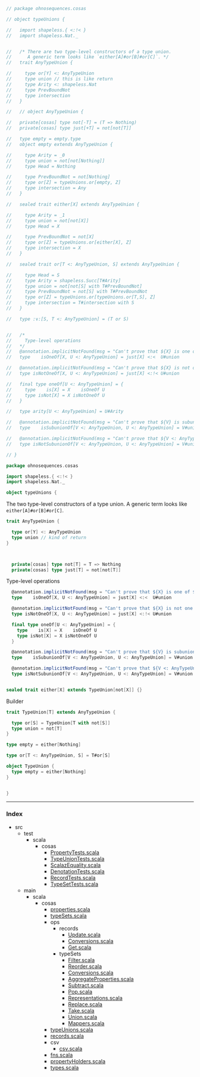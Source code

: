 
```scala
// package ohnosequences.cosas

// object typeUnions {

//   import shapeless.{ <:!< }
//   import shapeless.Nat._


//   /* There are two type-level constructors of a type union.
//      A generic term looks like `either[A]#or[B]#or[C]`. */
//   trait AnyTypeUnion {

//     type or[Y] <: AnyTypeUnion
//     type union // this is like return
//     type Arity <: shapeless.Nat
//     type PrevBoundNot
//     type intersection
//   }

//   // object AnyTypeUnion {

//   private[cosas] type not[-T] = (T => Nothing)
//   private[cosas] type just[+T] = not[not[T]]

//   type empty = empty.type
//   object empty extends AnyTypeUnion {

//     type Arity = _0
//     type union = not[not[Nothing]]
//     type Head = Nothing

//     type PrevBoundNot = not[Nothing] 
//     type or[Z] = typeUnions.or[empty, Z]
//     type intersection = Any
//   }

//   sealed trait either[X] extends AnyTypeUnion {

//     type Arity = _1
//     type union = not[not[X]]
//     type Head = X

//     type PrevBoundNot = not[X] 
//     type or[Z] = typeUnions.or[either[X], Z]
//     type intersection = X
//   }

//   sealed trait or[T <: AnyTypeUnion, S] extends AnyTypeUnion {

//     type Head = S
//     type Arity = shapeless.Succ[T#Arity]
//     type union = not[not[S] with T#PrevBoundNot]
//     type PrevBoundNot = not[S] with T#PrevBoundNot
//     type or[Z] = typeUnions.or[typeUnions.or[T,S], Z]
//     type intersection = T#intersection with S
//   }

//   type :∨:[S, T <: AnyTypeUnion] = (T or S)


//   /*
//     Type-level operations
//   */
//   @annotation.implicitNotFound(msg = "Can't prove that ${X} is one of ${U}")
//   type    isOneOf[X, U <: AnyTypeUnion] = just[X] <:<  U#union

//   @annotation.implicitNotFound(msg = "Can't prove that ${X} is not one of ${U}")
//   type isNotOneOf[X, U <: AnyTypeUnion] = just[X] <:!< U#union

//   final type oneOf[U <: AnyTypeUnion] = {
//     type    is[X] = X    isOneOf U
//     type isNot[X] = X isNotOneOf U
//   }

//   type arity[U <: AnyTypeUnion] = U#Arity

//   @annotation.implicitNotFound(msg = "Can't prove that ${V} is subunion of ${U}")
//   type    isSubunionOf[V <: AnyTypeUnion, U <: AnyTypeUnion] = V#union <:<  U#union

//   @annotation.implicitNotFound(msg = "Can't prove that ${V <: AnyTypeUnion} is not subunion of ${U}")
//   type isNotSubunionOf[V <: AnyTypeUnion, U <: AnyTypeUnion] = V#union <:!< U#union

// }

package ohnosequences.cosas

import shapeless.{ <:!< }
import shapeless.Nat._

object typeUnions {
```


  The two type-level constructors of a type union. 
  A generic term looks like `either[A]#or[B]#or[C]`.


```scala
trait AnyTypeUnion {

  type or[Y] <: AnyTypeUnion
  type union // kind of return
}



  private[cosas] type not[T] = T => Nothing
  private[cosas] type just[T] = not[not[T]]
```


Type-level operations


```scala
  @annotation.implicitNotFound(msg = "Can't prove that ${X} is one of ${U}")
  type    isOneOf[X, U <: AnyTypeUnion] = just[X] <:<  U#union

  @annotation.implicitNotFound(msg = "Can't prove that ${X} is not one of ${U}")
  type isNotOneOf[X, U <: AnyTypeUnion] = just[X] <:!< U#union

  final type oneOf[U <: AnyTypeUnion] = {
    type    is[X] = X    isOneOf U
    type isNot[X] = X isNotOneOf U
  }

  @annotation.implicitNotFound(msg = "Can't prove that ${V} is subunion of ${U}")
  type    isSubunionOf[V <: AnyTypeUnion, U <: AnyTypeUnion] = V#union <:<  U#union

  @annotation.implicitNotFound(msg = "Can't prove that ${V <: AnyTypeUnion} is not subunion of ${U}")
  type isNotSubunionOf[V <: AnyTypeUnion, U <: AnyTypeUnion] = V#union <:!< U#union


sealed trait either[X] extends TypeUnion[not[X]] {}
```

Builder

```scala
trait TypeUnion[T] extends AnyTypeUnion {

  type or[S] = TypeUnion[T with not[S]]
  type union = not[T]
}

type empty = either[Nothing]

type or[T <: AnyTypeUnion, S] = T#or[S]

object TypeUnion {
  type empty = either[Nothing]
}


}


```


------

### Index

+ src
  + test
    + scala
      + cosas
        + [PropertyTests.scala][test/scala/cosas/PropertyTests.scala]
        + [TypeUnionTests.scala][test/scala/cosas/TypeUnionTests.scala]
        + [ScalazEquality.scala][test/scala/cosas/ScalazEquality.scala]
        + [DenotationTests.scala][test/scala/cosas/DenotationTests.scala]
        + [RecordTests.scala][test/scala/cosas/RecordTests.scala]
        + [TypeSetTests.scala][test/scala/cosas/TypeSetTests.scala]
  + main
    + scala
      + cosas
        + [properties.scala][main/scala/cosas/properties.scala]
        + [typeSets.scala][main/scala/cosas/typeSets.scala]
        + ops
          + records
            + [Update.scala][main/scala/cosas/ops/records/Update.scala]
            + [Conversions.scala][main/scala/cosas/ops/records/Conversions.scala]
            + [Get.scala][main/scala/cosas/ops/records/Get.scala]
          + typeSets
            + [Filter.scala][main/scala/cosas/ops/typeSets/Filter.scala]
            + [Reorder.scala][main/scala/cosas/ops/typeSets/Reorder.scala]
            + [Conversions.scala][main/scala/cosas/ops/typeSets/Conversions.scala]
            + [AggregateProperties.scala][main/scala/cosas/ops/typeSets/AggregateProperties.scala]
            + [Subtract.scala][main/scala/cosas/ops/typeSets/Subtract.scala]
            + [Pop.scala][main/scala/cosas/ops/typeSets/Pop.scala]
            + [Representations.scala][main/scala/cosas/ops/typeSets/Representations.scala]
            + [Replace.scala][main/scala/cosas/ops/typeSets/Replace.scala]
            + [Take.scala][main/scala/cosas/ops/typeSets/Take.scala]
            + [Union.scala][main/scala/cosas/ops/typeSets/Union.scala]
            + [Mappers.scala][main/scala/cosas/ops/typeSets/Mappers.scala]
        + [typeUnions.scala][main/scala/cosas/typeUnions.scala]
        + [records.scala][main/scala/cosas/records.scala]
        + csv
          + [csv.scala][main/scala/cosas/csv/csv.scala]
        + [fns.scala][main/scala/cosas/fns.scala]
        + [propertyHolders.scala][main/scala/cosas/propertyHolders.scala]
        + [types.scala][main/scala/cosas/types.scala]

[test/scala/cosas/PropertyTests.scala]: ../../../test/scala/cosas/PropertyTests.scala.md
[test/scala/cosas/TypeUnionTests.scala]: ../../../test/scala/cosas/TypeUnionTests.scala.md
[test/scala/cosas/ScalazEquality.scala]: ../../../test/scala/cosas/ScalazEquality.scala.md
[test/scala/cosas/DenotationTests.scala]: ../../../test/scala/cosas/DenotationTests.scala.md
[test/scala/cosas/RecordTests.scala]: ../../../test/scala/cosas/RecordTests.scala.md
[test/scala/cosas/TypeSetTests.scala]: ../../../test/scala/cosas/TypeSetTests.scala.md
[main/scala/cosas/properties.scala]: properties.scala.md
[main/scala/cosas/typeSets.scala]: typeSets.scala.md
[main/scala/cosas/ops/records/Update.scala]: ops/records/Update.scala.md
[main/scala/cosas/ops/records/Conversions.scala]: ops/records/Conversions.scala.md
[main/scala/cosas/ops/records/Get.scala]: ops/records/Get.scala.md
[main/scala/cosas/ops/typeSets/Filter.scala]: ops/typeSets/Filter.scala.md
[main/scala/cosas/ops/typeSets/Reorder.scala]: ops/typeSets/Reorder.scala.md
[main/scala/cosas/ops/typeSets/Conversions.scala]: ops/typeSets/Conversions.scala.md
[main/scala/cosas/ops/typeSets/AggregateProperties.scala]: ops/typeSets/AggregateProperties.scala.md
[main/scala/cosas/ops/typeSets/Subtract.scala]: ops/typeSets/Subtract.scala.md
[main/scala/cosas/ops/typeSets/Pop.scala]: ops/typeSets/Pop.scala.md
[main/scala/cosas/ops/typeSets/Representations.scala]: ops/typeSets/Representations.scala.md
[main/scala/cosas/ops/typeSets/Replace.scala]: ops/typeSets/Replace.scala.md
[main/scala/cosas/ops/typeSets/Take.scala]: ops/typeSets/Take.scala.md
[main/scala/cosas/ops/typeSets/Union.scala]: ops/typeSets/Union.scala.md
[main/scala/cosas/ops/typeSets/Mappers.scala]: ops/typeSets/Mappers.scala.md
[main/scala/cosas/typeUnions.scala]: typeUnions.scala.md
[main/scala/cosas/records.scala]: records.scala.md
[main/scala/cosas/csv/csv.scala]: csv/csv.scala.md
[main/scala/cosas/fns.scala]: fns.scala.md
[main/scala/cosas/propertyHolders.scala]: propertyHolders.scala.md
[main/scala/cosas/types.scala]: types.scala.md